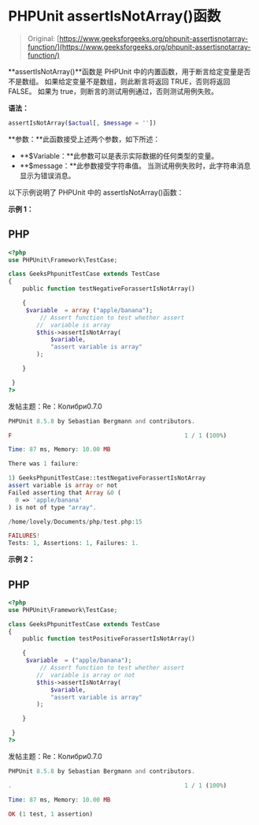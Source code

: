 # PHPUnit assertIsNotArray()函数

> Original: [https://www.geeksforgeeks.org/phpunit-assertisnotarray-function/](https://www.geeksforgeeks.org/phpunit-assertisnotarray-function/)

**assertIsNotArray()**函数是 PHPUnit 中的内置函数，用于断言给定变量是否不是数组。 如果给定变量不是数组，则此断言将返回 TRUE，否则将返回 FALSE。 如果为 true，则断言的测试用例通过，否则测试用例失败。

**语法：**

```php
assertIsNotArray($actual[, $message = ''])
```

**参数：**此函数接受上述两个参数，如下所述：

*   **$Variable：**此参数可以是表示实际数据的任何类型的变量。
*   **$message：**此参数接受字符串值。 当测试用例失败时，此字符串消息显示为错误消息。

以下示例说明了 PHPUnit 中的 assertIsNotArray()函数：

**示例 1：**

## PHP

```php
<?php
use PHPUnit\Framework\TestCase;

class GeeksPhpunitTestCase extends TestCase
{
    public function testNegativeForassertIsNotArray()

    { 
     $variable  = array ("apple/banana");
         // Assert function to test whether assert
        //  variable is array
        $this->assertIsNotArray(
            $variable,
            "assert variable is array"
        );

    }

 }
?>
```

发帖主题：Re：Колибри0.7.0

```php
PHPUnit 8.5.8 by Sebastian Bergmann and contributors.

F                                                 1 / 1 (100%)

Time: 87 ms, Memory: 10.00 MB

There was 1 failure:

1) GeeksPhpunitTestCase::testNegativeForassertIsNotArray
assert variable is array or not
Failed asserting that Array &0 (
  0 => 'apple/banana'
) is not of type "array".

/home/lovely/Documents/php/test.php:15

FAILURES!
Tests: 1, Assertions: 1, Failures: 1.
```

**示例 2：**

## PHP

```php
<?php
use PHPUnit\Framework\TestCase;

class GeeksPhpunitTestCase extends TestCase
{
    public function testPositiveForassertIsNotArray()

    { 
     $variable  = ("apple/banana");
         // Assert function to test whether assert
        //  variable is array or not
        $this->assertIsNotArray(
            $variable,
            "assert variable is array"
        );

    }

 }
?>
```

发帖主题：Re：Колибри0.7.0

```php
PHPUnit 8.5.8 by Sebastian Bergmann and contributors.

.                                                 1 / 1 (100%)

Time: 87 ms, Memory: 10.00 MB

OK (1 test, 1 assertion)
```